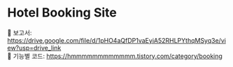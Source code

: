 
# Hotel Booking Site <br />

📓 보고서: https://drive.google.com/file/d/1pHO4aQfDP1vaEyiA52RHLPYthqMSyq3e/view?usp=drive_link <br />
📓 기능별 코드: https://hmmmmmmmmmmmm.tistory.com/category/booking
